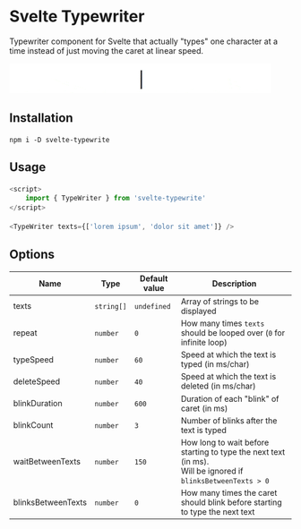# Svelte Typewriter

Typewriter component for Svelte that actually "types" one character at a time instead of just moving the caret at linear speed.

![](preview.gif)

## Installation

```shell
npm i -D svelte-typewrite
```

## Usage

```js
<script>
    import { TypeWriter } from 'svelte-typewrite'
</script>

<TypeWriter texts={['lorem ipsum', 'dolor sit amet']} />
```

## Options

| Name | Type | Default value | Description |
| --- | --- | --- | --- |
| texts | `string[]` | `undefined` | Array of strings to be displayed |
| repeat | `number` | `0` | How many times `texts` should be looped over (`0` for infinite loop) |
| typeSpeed | `number` | `60` | Speed at which the text is typed (in ms/char) |
| deleteSpeed | `number` | `40` | Speed at which the text is deleted (in ms/char) |
| blinkDuration | `number` | `600` | Duration of each "blink" of caret (in ms) |
| blinkCount | `number` | `3` | Number of blinks after the text is typed |
| waitBetweenTexts | `number` | `150` | How long to wait before starting to type the next text (in ms).<br> Will be ignored if `blinksBetweenTexts > 0` |
| blinksBetweenTexts | `number` | `0` | How many times the caret should blink before starting to type the next text |